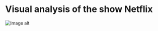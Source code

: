 # Visual analysis of the show Netflix

![Image alt](https://github.com/dmitps/visual-analysis-of-the-show-netflix/blob/main/netflix.png)
